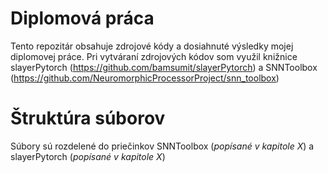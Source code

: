 # Diplomová práca
 Tento repozitár obsahuje zdrojové kódy a dosiahnuté výsledky mojej diplomovej práce.
 Pri vytváraní zdrojových kódov som využil knižnice slayerPytorch (https://github.com/bamsumit/slayerPytorch) a SNNToolbox      (https://github.com/NeuromorphicProcessorProject/snn_toolbox)
# Štruktúra súborov
Súbory sú rozdelené do priečinkov SNNToolbox (*popísané v kapitole X*) a slayerPytorch (*popísané v kapitole X*)  
